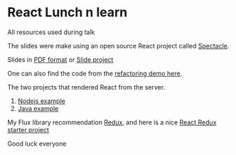 # React Lunch n learn

All resources used during talk

The slides were make using an open source React project called [Spectacle](https://github.com/FormidableLabs/spectacle).

Slides in [PDF format](Kroger-React-talk.pdf) or [Slide project](/spectacle)


One can also find the code from the [refactoring demo here](/react-lunchNlearn-example).

The two projects that rendered React from the server.

1. [Nodejs example](https://github.com/bananaoomarang/isomorphic-redux)
2. [Java example](https://github.com/harithakram/nashorn-example )

My Flux library recommendation [Redux](https://github.com/rackt/redux), and here is a nice [React Redux starter project](https://github.com/davezuko/react-redux-starter-kit)

Good luck everyone

